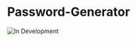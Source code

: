 # Password-Generator
![In Development](https://img.shields.io/badge/status-in%20development-yellow)

